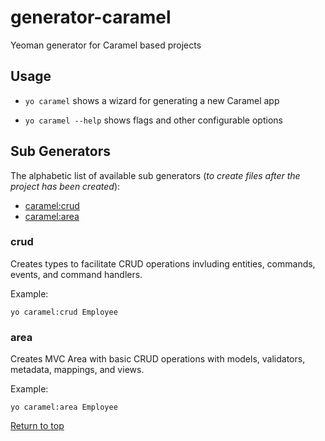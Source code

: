# generator-caramel

Yeoman generator for Caramel based projects

## Usage

* `yo caramel` shows a wizard for generating a new Caramel app

* `yo caramel --help` shows flags and other configurable options


## Sub Generators

The alphabetic list of available sub generators (_to create files after the project has been created_):

* [caramel:crud](#crud)
* [caramel:area](#area)

### crud

Creates types to facilitate CRUD operations invluding entities, commands, events, and command handlers.

Example:
```
yo caramel:crud Employee
```

### area

Creates MVC Area with basic CRUD operations with models, validators, metadata, mappings, and views.

Example:
```
yo caramel:area Employee
```

[Return to top](#top)